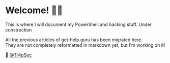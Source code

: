 # Welcome! 👋😍

This is where I will document my PowerShell and hacking stuff. Under construction

All the previous articles of get-help.guru has been migrated here. \
They are not completely reformatted in markdown yet, but I'm working on it!

🤔 [@Tr4pSec](https://twitter.com/tr4psec)
